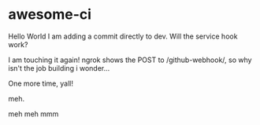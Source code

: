 # awesome-ci

Hello World
I am adding a commit directly to dev. Will the service hook work?

I am touching it again! ngrok shows the POST to /github-webhook/, so why isn't the job building i wonder...

One more time, yall!

meh.

meh meh
mmm
